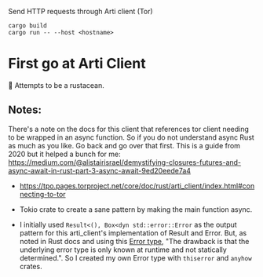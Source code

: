 Send HTTP requests through Arti client (Tor)

    cargo build
    cargo run -- --host <hostname>

# First go at Arti Client

🦀 Attempts to be a rustacean.

## Notes:

There's a note on the docs for this client that references tor client needing to be wrapped in an async function. So if you do not understand async Rust as much as you like. Go back and go over that first. This is a guide from 2020 but it helped a bunch for me: https://medium.com/@alistairisrael/demystifying-closures-futures-and-async-await-in-rust-part-3-async-await-9ed20eede7a4
- https://tpo.pages.torproject.net/core/doc/rust/arti_client/index.html#connecting-to-tor
- Tokio crate to create a sane pattern by making the main function async.

- I initially used `Result<(), Box<dyn std::error::Error` as the output pattern for this arti_client's implementation of Result and Error. But, as noted in Rust docs and using this [Error type](https://doc.rust-lang.org/rust-by-example/error/multiple_error_types/boxing_errors.html), "The drawback is that the underlying error type is only known at runtime and not statically determined.". So I created my own Error type with `thiserror` and `anyhow` crates.
